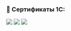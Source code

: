 ### 📃 Сертификаты 1С:

<img src="https://github.com/dm174/Progress/blob/main/8.3_page-0001.jpg?raw=true"/>
<img src="https://github.com/dm174/Progress/blob/main/Конф_платформы_page-0001.jpg?raw=true"/>
<img src="https://github.com/dm174/Progress/blob/main/УНФ_page-0001.jpg?raw=true"/>
